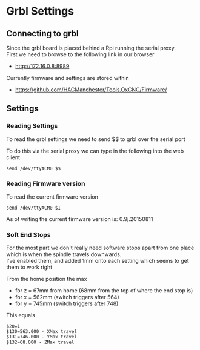 # Grbl Settings

## Connecting to grbl

Since the grbl board is placed behind a Rpi running the serial proxy.<br>
First we need to browse to the following link in our browser

  * <http://172.16.0.8:8989>

Currently firmware and settings are stored within

  * https://github.com/HACManchester/Tools.OxCNC/Firmware/


## Settings


### Reading Settings

To read the grbl settings we need to send $$ to grbl over the serial port

To do this via the serial proxy we can type in the following into the web client
```
send /dev/ttyACM0 $$
```


### Reading Firmware version

To read the current firmware version
```
send /dev/ttyACM0 $I
```

As of writing the current firmware version is: 0.9j.20150811


### Soft End Stops

For the most part we don't really need software stops apart from one place which is when the spindle travels downwards. <br>
I've enabled them, and added 1mm onto each setting which seems to get them to work right

From the home position the max 

  * for z = 67mm from home (68mm from the top of where the end stop is)
  * for x = 562mm (switch triggers after 564)
  * for y = 745mm (switch triggers after 748)


This equals
```
$20=1
$130=563.000 - XMax travel
$131=746.000 - YMax travel
$132=68.000 - ZMax travel
```
